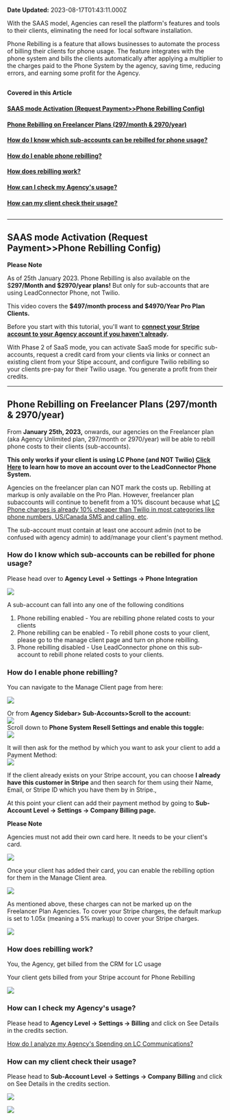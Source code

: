 **Date Updated:** 2023-08-17T01:43:11.000Z

With the SAAS model, Agencies can resell the platform's features and tools to their clients, eliminating the need for local software installation.

  
Phone Rebilling is a feature that allows businesses to automate the process of billing their clients for phone usage. The feature integrates with the phone system and bills the clients automatically after applying a multiplier to the charges paid to the Phone System by the agency, saving time, reducing errors, and earning some profit for the Agency.

##   

  
#### **Covered in this Article**

#### [**SAAS mode Activation (Request Payment>>Phone Rebilling Config)**](#SAAS-mode-Activation-%28Request-Payment%3E%3EPhone-Rebilling-Config%29)

#### [**Phone Rebilling on Freelancer Plans (297/month & 2970/year)**](#Phone-Rebilling-on-Freelancer-Plans-%28297/month-&-2970/year%29)

#### [How do I know which sub-accounts can be rebilled for phone usage? ](#How-do-I-know-which-sub-accounts-can-be-rebilled-for-phone-usage?%C2%A0)

#### [How do I enable phone rebilling?](#How-do-I-enable-phone-rebilling?)

#### [How does rebilling work?](#How-does-rebilling-work?)

#### [How can I check my Agency's usage?](#How-can-I-check-my-Agency's-usage?)

#### [How can my client check their usage?](#How-can-my-client-check-their-usage?)

##   

---

## **SAAS mode Activation (Request Payment>>Phone Rebilling Config)**

  
**Please Note**

As of 25th January 2023. Phone Rebilling is also available on the $**297/Month and $2970/year plans!** But only for sub-accounts that are using LeadConnector Phone, not Twilio.

  
This video covers the **$497/month process and $4970/Year Pro Plan Clients.**
  
  
Before you start with this tutorial, you'll want to [**connect your Stripe account to your Agency account if you haven't already**](https://help.gohighlevel.com/support/solutions/articles/48001171910-how-to-connect-stripe-to-your-agency-dashboard)**.**

  
With Phase 2 of SaaS mode, you can activate SaaS mode for specific sub-accounts, request a credit card from your clients via links or connect an existing client from your Stipe account, and configure Twilio rebilling so your clients pre-pay for their Twilio usage. You generate a profit from their credits.
  
  
---

## **Phone Rebilling on Freelancer Plans (297/month & 2970/year)**

From **January 25th, 2023,** onwards, our agencies on the Freelancer plan (aka Agency Unlimited plan, 297/month or 2970/year) will be able to rebill phone costs to their clients (sub-accounts).

  
**This only works if your client is using LC Phone (and NOT Twilio) [Click Here](https://help.gohighlevel.com/en/support/solutions/articles/48001204027) to learn how to move an account over to the LeadConnector Phone System.**

Agencies on the freelancer plan can NOT mark the costs up. Rebilling at markup is only available on the Pro Plan. However, freelancer plan subaccounts will continue to benefit from a 10% discount because what [LC Phone charges is already 10% cheaper than Twilio in most categories like phone numbers, US/Canada SMS and calling, etc](https://help.gohighlevel.com/support/solutions/articles/48001223556).

The sub-account must contain at least one account admin (not to be confused with agency admin) to add/manage your client's payment method.

  
### **How do I know which sub-accounts can be rebilled for phone usage?** 

Please head over to **Agency Level -> Settings -> Phone Integration**

![](https://s3.amazonaws.com/cdn.freshdesk.com/data/helpdesk/attachments/production/155005372571/original/l4eoQvcC4lki3QNwUDjFsvS9-jJzzbFAGw.png?1692216521)

  
A sub-account can fall into any one of the following conditions

1. Phone rebilling enabled - You are rebilling phone related costs to your clients
2. Phone rebilling can be enabled - To rebill phone costs to your client, please go to the manage client page and turn on phone rebilling.
3. Phone rebilling disabled - Use LeadConnector phone on this sub-account to rebill phone related costs to your clients.

### **How do I enable phone rebilling?**

You can navigate to the Manage Client page from here:

![](https://s3.amazonaws.com/cdn.freshdesk.com/data/helpdesk/attachments/production/155005372716/original/QXpMTNeeHFa5tWMxtYbPseekjVIWWPpBwg.png?1692216616)

Or from **Agency Sidebar> Sub-Accounts>Scroll to the account:**  
**![](https://s3.amazonaws.com/cdn.freshdesk.com/data/helpdesk/attachments/production/48279505825/original/KxIYiI_VCmna-tpUgpZSSH91ugjOTEF_wg.png?1675421148)**  
Scroll down to **Phone System Resell Settings and enable this toggle:**  
**![](https://s3.amazonaws.com/cdn.freshdesk.com/data/helpdesk/attachments/production/48279506392/original/ZXstew2iZ3ySg7sFVf2BxK9mtHpJTtP9mA.png?1675421278)**

It will then ask for the method by which you want to ask your client to add a Payment Method:  
![](https://s3.amazonaws.com/cdn.freshdesk.com/data/helpdesk/attachments/production/48279506615/original/F0wBbHtIEUIF-u5KB9ra0FsWRYLrtS_5og.png?1675421343)

If the client already exists on your Stripe account, you can choose **I already have this customer in Stripe** and then search for them using their Name, Email, or Stripe ID which you have them by in Stripe.,

  
At this point your client can add their payment method by going to **Sub-Account Level -> Settings -> Company Billing page.**

  
**Please Note**

Agencies must not add their own card here. It needs to be your client's card.

![](https://s3.amazonaws.com/cdn.freshdesk.com/data/helpdesk/attachments/production/48279507415/original/ktFv9ih-M-dQOxfjOa5wV7VnSOlS1VAfXw.png?1675421513)
  
  
Once your client has added their card, you can enable the rebilling option for them in the Manage Client area.

![](https://s3.amazonaws.com/cdn.freshdesk.com/data/helpdesk/attachments/production/48279507827/original/ZyyGFQpvQNhgIl4UPDx80CqVLA1OiY_ZwA.png?1675421614)
  
  
As mentioned above, these charges can not be marked up on the Freelancer Plan Agencies. To cover your Stripe charges, the default markup is set to 1.05x (meaning a 5% markup) to cover your Stripe charges.

![](https://s3.amazonaws.com/cdn.freshdesk.com/data/helpdesk/attachments/production/48279508062/original/ACzhbrzH5Xcs5MocCk7aEUrVJuMXY9zMQA.png?1675421683)

  
### **How does rebilling work?**

You, the Agency, get billed from the CRM for LC usage

Your client gets billed from your Stripe account for Phone Rebilling

  
![](https://s3.amazonaws.com/cdn.freshdesk.com/data/helpdesk/attachments/production/48279508254/original/ccs7nVyaCEXRT1JCyHfZmWWunXGIi2Rkew.png?1675421755)

### **How can I check my Agency's usage?**

 Please head to **Agency Level -> Settings -> Billing** and click on See Details in the credits section.

[How do I analyze my Agency's Spending on LC Communications?](https://help.gohighlevel.com/en/support/solutions/articles/48001225291)

  
### **How can my client check their usage?**

Please head to **Sub-Account Level -> Settings -> Company Billing** and click on See Details in the credits section.

![](https://s3.amazonaws.com/cdn.freshdesk.com/data/helpdesk/attachments/production/48279508820/original/l4SPjIfLsBcssCOMzTDbDPIf7MpBOvGUJw.png?1675421930)

  
![](https://s3.amazonaws.com/cdn.freshdesk.com/data/helpdesk/attachments/production/48279508968/original/OZI_RIfl45UonFfyBJ5hgHExQKP6197OPw.png?1675421958)  

  